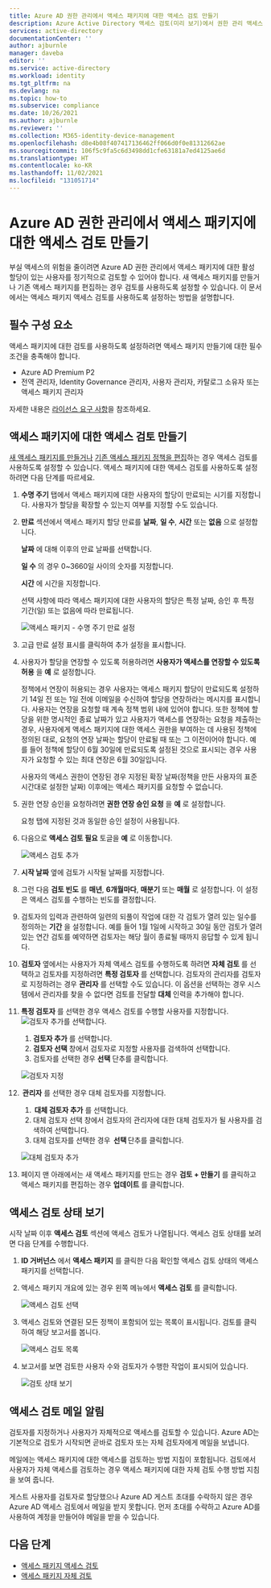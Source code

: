 ```yaml
---
title: Azure AD 권한 관리에서 액세스 패키지에 대한 액세스 검토 만들기
description: Azure Active Directory 액세스 검토(미리 보기)에서 권한 관리 액세스 패키지에 대한 액세스 검토 정책을 만드는 방법을 알아봅니다.
services: active-directory
documentationCenter: ''
author: ajburnle
manager: daveba
editor: ''
ms.service: active-directory
ms.workload: identity
ms.tgt_pltfrm: na
ms.devlang: na
ms.topic: how-to
ms.subservice: compliance
ms.date: 10/26/2021
ms.author: ajburnle
ms.reviewer: ''
ms.collection: M365-identity-device-management
ms.openlocfilehash: d8e4b08f407417136462ff066d0f0e81312662ae
ms.sourcegitcommit: 106f5c9fa5c6d3498dd1cfe63181a7ed4125ae6d
ms.translationtype: HT
ms.contentlocale: ko-KR
ms.lasthandoff: 11/02/2021
ms.locfileid: "131051714"
---
```

# <a name="create-an-access-review-of-an-access-package-in-azure-ad-entitlement-management"></a>Azure AD 권한 관리에서 액세스 패키지에 대한 액세스 검토 만들기

부실 액세스의 위험을 줄이려면 Azure AD 권한 관리에서 액세스 패키지에 대한 활성 할당이 있는 사용자를 정기적으로 검토할 수 있어야 합니다. 새 액세스 패키지를 만들거나 기존 액세스 패키지를 편집하는 경우 검토를 사용하도록 설정할 수 있습니다. 이 문서에서는 액세스 패키지 액세스 검토를 사용하도록 설정하는 방법을 설명합니다.

## <a name="prerequisites"></a>필수 구성 요소

액세스 패키지에 대한 검토를 사용하도록 설정하려면 액세스 패키지 만들기에 대한 필수 조건을 충족해야 합니다.
- Azure AD Premium P2
- 전역 관리자, Identity Governance 관리자, 사용자 관리자, 카탈로그 소유자 또는 액세스 패키지 관리자

자세한 내용은 [라이선스 요구 사항](entitlement-management-overview.md#license-requirements)을 참조하세요.


## <a name="create-an-access-review-of-an-access-package"></a>액세스 패키지에 대한 액세스 검토 만들기

[새 액세스 패키지를 만들거나](entitlement-management-access-package-create.md) [기존 액세스 패키지 정책을 편집](entitlement-management-access-package-lifecycle-policy.md)하는 경우 액세스 검토를 사용하도록 설정할 수 있습니다. 액세스 패키지에 대한 액세스 검토를 사용하도록 설정하려면 다음 단계를 따르세요.

1. **수명 주기** 탭에서 액세스 패키지에 대한 사용자의 할당이 만료되는 시기를 지정합니다. 사용자가 할당을 확장할 수 있는지 여부를 지정할 수도 있습니다.

1. **만료** 섹션에서 액세스 패키지 할당 만료를 **날짜**, **일 수**, **시간** 또는 **없음** 으로 설정합니다.

    **날짜** 에 대해 이후의 만료 날짜를 선택합니다.

    **일 수** 의 경우 0~3660일 사이의 숫자를 지정합니다.

    **시간** 에 시간을 지정합니다.

    선택 사항에 따라 액세스 패키지에 대한 사용자의 할당은 특정 날짜, 승인 후 특정 기간(일) 또는 없음에 따라 만료됩니다.
    
    ![액세스 패키지 - 수명 주기 만료 설정](./media/entitlement-management-access-reviews/expiration.png)

1. 고급 만료 설정 표시를 클릭하여 추가 설정을 표시합니다.

1. 사용자가 할당을 연장할 수 있도록 허용하려면 **사용자가 액세스를 연장할 수 있도록 허용** 을 **예** 로 설정합니다.

    정책에서 연장이 허용되는 경우 사용자는 액세스 패키지 할당이 만료되도록 설정하기 14일 전 또는 1일 전에 이메일을 수신하여 할당을 연장하라는 메시지를 표시합니다. 사용자는 연장을 요청할 때 계속 정책 범위 내에 있어야 합니다. 또한 정책에 할당을 위한 명시적인 종료 날짜가 있고 사용자가 액세스를 연장하는 요청을 제출하는 경우, 사용자에게 액세스 패키지에 대한 액세스 권한을 부여하는 데 사용된 정책에 정의된 대로, 요청의 연장 날짜는 할당이 만료될 때 또는 그 이전이어야 합니다. 예를 들어 정책에 할당이 6월 30일에 만료되도록 설정된 것으로 표시되는 경우 사용자가 요청할 수 있는 최대 연장은 6월 30일입니다.

    사용자의 액세스 권한이 연장된 경우 지정된 확장 날짜(정책을 만든 사용자의 표준 시간대로 설정한 날짜) 이후에는 액세스 패키지를 요청할 수 없습니다.

1. 권한 연장 승인을 요청하려면 **권한 연장 승인 요청** 을 **예** 로 설정합니다.

    요청 탭에 지정된 것과 동일한 승인 설정이 사용됩니다.

1. 다음으로 **액세스 검토 필요** 토글을 **예** 로 이동합니다.

    ![액세스 검토 추가](./media/entitlement-management-access-reviews/access-reviews-pane.png)

1. **시작 날짜** 옆에 검토가 시작될 날짜를 지정합니다.

1. 그런 다음 **검토 빈도** 를 **매년**, **6개월마다**, **매분기** 또는 **매월** 로 설정합니다.
이 설정은 액세스 검토를 수행하는 빈도를 결정합니다.

1. 검토자의 입력과 관련하여 일련의 되풀이 작업에 대한 각 검토가 열려 있는 일수를 정의하는 **기간** 을 설정합니다. 예를 들어 1월 1일에 시작하고 30일 동안 검토가 열려 있는 연간 검토를 예약하면 검토자는 해당 월이 종료될 때까지 응답할 수 있게 됩니다.

1. **검토자** 옆에서는 사용자가 자체 액세스 검토를 수행하도록 하려면 **자체 검토** 를 선택하고 검토자를 지정하려면 **특정 검토자** 를 선택합니다. 검토자의 관리자를 검토자로 지정하려는 경우 **관리자** 를 선택할 수도 있습니다. 이 옵션을 선택하는 경우 시스템에서 관리자를 찾을 수 없다면 검토를 전달할 **대체** 인력을 추가해야 합니다.

1. **특정 검토자** 를 선택한 경우 액세스 검토를 수행할 사용자를 지정합니다. ![검토자 추가를 선택합니다](./media/entitlement-management-access-reviews/access-reviews-add-reviewer.png).

    1. **검토자 추가** 를 선택합니다.
    1. **검토자 선택** 창에서 검토자로 지정할 사용자를 검색하여 선택합니다.
    1. 검토자를 선택한 경우 **선택** 단추를 클릭합니다.

    ![검토자 지정](./media/entitlement-management-access-reviews/access-reviews-select-reviewer.png)

1.  **관리자** 를 선택한 경우 대체 검토자를 지정합니다. 
    1.  **대체 검토자 추가** 를 선택합니다.
    1. 대체 검토자 선택 창에서 검토자의 관리자에 대한 대체 검토자가 될 사용자를 검색하여 선택합니다.
    1. 대체 검토자를 선택한 경우  **선택** 단추를 클릭합니다. 

    ![대체 검토자 추가](./media/entitlement-management-access-reviews/access-reviews-select-manager.png)

1. 페이지 맨 아래에서는 새 액세스 패키지를 만드는 경우 **검토 + 만들기** 를 클릭하고 액세스 패키지를 편집하는 경우 **업데이트** 를 클릭합니다.

## <a name="view-the-status-of-the-access-review"></a>액세스 검토 상태 보기

시작 날짜 이후 **액세스 검토** 섹션에 액세스 검토가 나열됩니다. 액세스 검토 상태를 보려면 다음 단계를 수행합니다.

1. **ID 거버넌스** 에서 **액세스 패키지** 를 클릭한 다음 확인할 액세스 검토 상태의 액세스 패키지를 선택합니다.   

1. 액세스 패키지 개요에 있는 경우 왼쪽 메뉴에서 **액세스 검토** 를 클릭합니다.
    
    ![액세스 검토 선택](./media/entitlement-management-access-reviews/access-review-status-access-package-overview.png)

1. 액세스 검토와 연결된 모든 정책이 포함되어 있는 목록이 표시됩니다. 검토를 클릭하여 해당 보고서를 봅니다.

    ![액세스 검토 목록](./media/entitlement-management-access-reviews/access-review-status-select-access-reviews.png)
   
1. 보고서를 보면 검토한 사용자 수와 검토자가 수행한 작업이 표시되어 있습니다.

    ![검토 상태 보기](./media/entitlement-management-access-reviews/access-review-status.png)
 

## <a name="access-reviews-email-notifications"></a>액세스 검토 메일 알림
검토자를 지정하거나 사용자가 자체적으로 액세스를 검토할 수 있습니다. Azure AD는 기본적으로 검토가 시작되면 곧바로 검토자 또는 자체 검토자에게 메일을 보냅니다.

메일에는 액세스 패키지에 대한 액세스를 검토하는 방법 지침이 포함됩니다. 검토에서 사용자가 자체 액세스를 검토하는 경우 액세스 패키지에 대한 자체 검토 수행 방법 지침을 보여 줍니다.
  
게스트 사용자를 검토자로 할당했으나 Azure AD 게스트 초대를 수락하지 않은 경우 Azure AD 액세스 검토에서 메일을 받지 못합니다. 먼저 초대를 수락하고 Azure AD를 사용하여 계정을 만들어야 메일을 받을 수 있습니다. 

## <a name="next-steps"></a>다음 단계

- [액세스 패키지 액세스 검토](entitlement-management-access-reviews-review-access.md)
- [액세스 패키지 자체 검토](entitlement-management-access-reviews-self-review.md)
